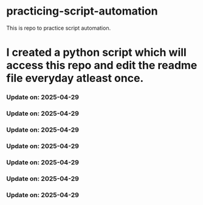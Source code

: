 # practicing-script-automation
This is repo to practice script automation.
# I created a python script which will access this repo and edit the readme file everyday atleast once.

### Update on: 2025-04-29
### Update on: 2025-04-29
### Update on: 2025-04-29
### Update on: 2025-04-29
### Update on: 2025-04-29
### Update on: 2025-04-29
### Update on: 2025-04-29